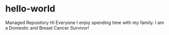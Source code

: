 # hello-world
Managed Repository
Hi Everyone
I enjoy spending time with my family.
I am a Domestic and Breast Cancer Survivor!



